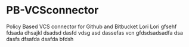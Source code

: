 # PB-VCSconnector
Policy Based VCS connector for Github and Bitbucket
Lori
Lori
gfsehf
fdsada
dhsajkl
dsadsd
dasfd
vdsg
asd
dassefas
 vcn
gfdsdsadsadfa
dsa
dasfs
dfsafda
dsafda
bfdsh
